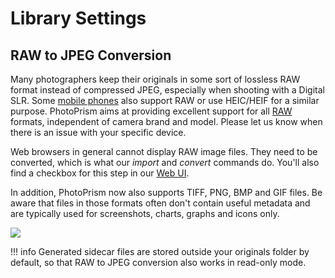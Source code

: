 # Library Settings #

## RAW to JPEG Conversion ##

Many photographers keep their originals in some sort of lossless RAW format instead of compressed JPEG, especially when shooting with a Digital SLR. Some [mobile phones](https://www.fredericpaulussen.be/how-to-raw-photos-huawei-p30-pro/) also support RAW or use HEIC/HEIF for a similar purpose. PhotoPrism aims at providing excellent support for all [RAW](https://en.wikipedia.org/wiki/Raw_image_format) formats, independent of camera brand and model. Please let us know when there is an issue with your specific device.

Web browsers in general cannot display RAW image files. They need to be converted, which is what our *import* and *convert* commands do. You'll also find a checkbox for this step in our [Web UI](ui.md).

In addition, PhotoPrism now also supports TIFF, PNG, BMP and GIF files. Be aware that files in those formats often don't contain useful metadata and are typically used for screenshots, charts, graphs and icons only.

![](https://pbs.twimg.com/media/EPd-Lp1WAAYYBzs?format=png&name=large)

!!! info
    Generated sidecar files are stored outside your originals folder by default, so that
    RAW to JPEG conversion also works in read-only mode.